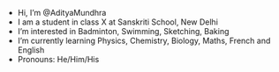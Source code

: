 - Hi, I’m @AdityaMundhra
- I am a student in class X at Sanskriti School, New Delhi
- I’m interested in Badminton, Swimming, Sketching, Baking
- I’m currently learning Physics, Chemistry, Biology, Maths, French and English 
- Pronouns: He/Him/His

<!---
AdityaMundhra/AdityaMundhra is a ✨ special ✨ repository because its `README.md` (this file) appears on your GitHub profile.
You can click the Preview link to take a look at your changes.
--->

